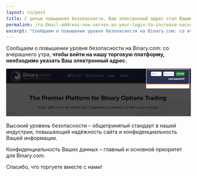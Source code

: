 ```yaml
---
layout: ru/post
title: С целью повышения безопасности, Ваш электронный адрес стал Вашим логином
permalink: /ru-Email-address-now-serves-as-your-login-to-increase-security/
excerpt: "Сообщаем о повышении уровня безопасности на Binary.com: со вчерашнего утра, чтобы войти на нашу торговую платформу, необходимо указать..."  
---
```


Сообщаем о повышении уровня безопасности на Binary.com: со вчерашнего утра, **чтобы войти на нашу торговую платформу, необходимо указать Ваш электронный адрес.** 

![](/images/loginid-email-new.jpg)

Высокий уровень безопасности – общепринятый стандарт в нашей индустрии, повышающий надёжность сайта и конфиденциальность Вашей информации.

Конфиденциальность Ваших данных – главный и основной приоритет для Binary.com.

Спасибо, что торгуете вместе с нами!

